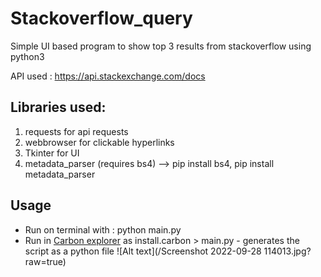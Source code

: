 # Stackoverflow_query
Simple UI based program to show top 3 results from stackoverflow using python3

API used : https://api.stackexchange.com/docs

## Libraries used:
1. requests for api requests
2. webbrowser for clickable hyperlinks
3. Tkinter for UI
4. metadata_parser (requires bs4) --> pip install bs4, pip install metadata_parser

## Usage
- Run on terminal with : python main.py
- Run in [Carbon explorer](https://github.com/carbon-language/carbon-lang#getting-started) as install.carbon > main.py - generates the script as a python file
![Alt text](/Screenshot 2022-09-28 114013.jpg?raw=true)

